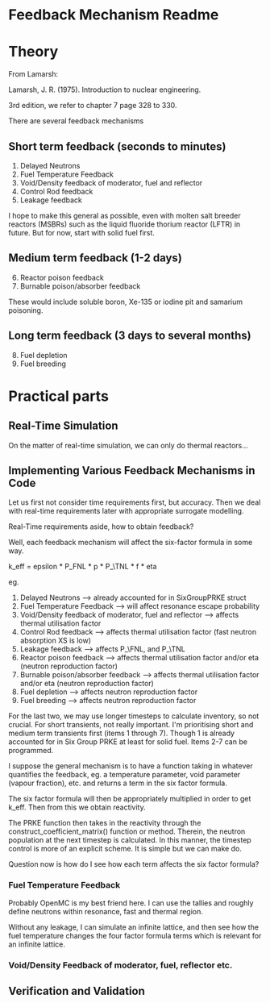 # Feedback Mechanism Readme 


# Theory 

From Lamarsh:

Lamarsh, J. R. (1975). Introduction to nuclear engineering.

3rd edition, we refer to chapter 7 page 328 to 330.

There are several feedback mechanisms 

## Short term feedback (seconds to minutes)

1. Delayed Neutrons 
2. Fuel Temperature Feedback
3. Void/Density feedback of moderator, fuel and reflector 
4. Control Rod feedback
5. Leakage feedback

I hope to make this general as possible, even with molten salt breeder 
reactors (MSBRs) such as the liquid fluoride thorium reactor (LFTR) in  
future. But for now, start with solid fuel first.


## Medium term feedback (1-2 days)

6. Reactor poison feedback 
7. Burnable poison/absorber feedback 

These would include soluble boron, Xe-135 or iodine pit and samarium 
poisoning.

## Long term feedback (3 days to several months)

8. Fuel depletion
9. Fuel breeding

# Practical parts 


## Real-Time Simulation

On the matter of real-time simulation, we can only do thermal reactors...

## Implementing Various Feedback Mechanisms in Code

Let us first not consider time requirements first, but accuracy. 
Then we deal with real-time requirements later with 
appropriate surrogate modelling.

Real-Time requirements aside, how to obtain feedback?

Well, each feedback mechanism will affect the six-factor formula in some 
way.

k\_eff = epsilon * P\_FNL * p * P_\TNL * f * eta

eg. 
1. Delayed Neutrons --> already accounted for in SixGroupPRKE struct
2. Fuel Temperature Feedback --> will affect resonance escape probability
3. Void/Density feedback of moderator, fuel and reflector  --> affects thermal utilisation factor
4. Control Rod feedback --> affects thermal utilisation factor (fast neutron absorption XS is low)
5. Leakage feedback --> affects P_\FNL, and P_\TNL
6. Reactor poison feedback --> affects thermal utilisation factor and/or eta (neutron reproduction factor)
7. Burnable poison/absorber feedback --> affects thermal utilisation factor and/or eta (neutron reproduction factor)
8. Fuel depletion --> affects neutron reproduction factor
9. Fuel breeding --> affects neutron reproduction factor

For the last two, we may use longer timesteps to calculate inventory, so 
not crucial. For short transients, not really important. I'm prioritising 
short and medium term transients first (items 1 through 7). Though 
1 is already accounted for in Six Group PRKE at least for solid fuel.
Items 2-7 can be programmed.


I suppose the general mechanism is to have a function taking in 
whatever quantifies the feedback, eg. a temperature parameter, void 
parameter (vapour fraction), etc. and returns a term in the six factor 
formula. 

The six factor formula will then be appropriately multiplied in order 
to get k\_eff. Then from this we obtain reactivity.

The PRKE function then takes in the reactivity through the 
construct\_coefficient\_matrix() function or method. Therein, the neutron 
population at the next timestep is calculated. In this manner, the timestep 
control is more of an explicit scheme. It is simple but we can make do.

Question now is how do I see how each term affects the six factor 
formula?


### Fuel Temperature Feedback

Probably OpenMC is my best friend here. I can use the tallies and roughly 
define neutrons within resonance, fast and thermal region.

Without any leakage, I can simulate an infinite lattice, and then 
see how the fuel temperature changes the four factor formula terms
which is relevant for an infinite lattice.

### Void/Density Feedback of moderator, fuel, reflector etc.



## Verification and Validation 





